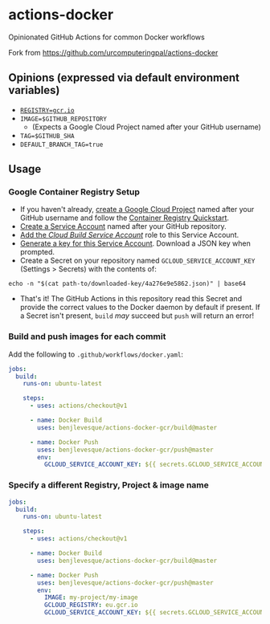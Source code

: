 # actions-docker

Opinionated GitHub Actions for common Docker workflows

Fork from https://github.com/urcomputeringpal/actions-docker

## Opinions (expressed via default environment variables)

- [`REGISTRY=gcr.io`](https://gcr.io)
- `IMAGE=$GITHUB_REPOSITORY`
  - (Expects a Google Cloud Project named after your GitHub username)
- `TAG=$GITHUB_SHA`
- `DEFAULT_BRANCH_TAG=true`

## Usage

### Google Container Registry Setup

- If you haven't already, [create a Google Cloud Project](https://cloud.google.com/resource-manager/docs/creating-managing-projects#creating_a_project) named after your GitHub username and follow the [Container Registry Quickstart](https://cloud.google.com/container-registry/docs/quickstart#before-you-begin).
- [Create a Service Account](https://cloud.google.com/iam/docs/creating-managing-service-accounts#creating_a_service_account) named after your GitHub repository.
- [Add the _Cloud Build Service Account_](https://cloud.google.com/iam/docs/granting-roles-to-service-accounts#granting_access_to_a_service_account_for_a_resource) role to this Service Account.
- [Generate a key for this Service Account](https://cloud.google.com/iam/docs/creating-managing-service-account-keys#creating_service_account_keys). Download a JSON key when prompted.
- Create a Secret on your repository named `GCLOUD_SERVICE_ACCOUNT_KEY` (Settings > Secrets) with the contents of:

```shell
echo -n "$(cat path-to/downloaded-key/4a276e9e5862.json)" | base64
```

- That's it! The GitHub Actions in this repository read this Secret and provide the correct values to the Docker daemon by default if present. If a Secret isn't present, `build` _may_ succeed but `push` will return an error!

### Build and push images for each commit

Add the following to `.github/workflows/docker.yaml`:

```yaml
jobs:
  build:
    runs-on: ubuntu-latest

    steps:
      - uses: actions/checkout@v1

      - name: Docker Build
        uses: benjlevesque/actions-docker-gcr/build@master

      - name: Docker Push
        uses: benjlevesque/actions-docker-gcr/push@master
        env:
          GCLOUD_SERVICE_ACCOUNT_KEY: ${{ secrets.GCLOUD_SERVICE_ACCOUNT_KEY }}
```

### Specify a different Registry, Project & image name

```yaml
jobs:
  build:
    runs-on: ubuntu-latest

    steps:
      - uses: actions/checkout@v1

      - name: Docker Build
        uses: benjlevesque/actions-docker-gcr/build@master

      - name: Docker Push
        uses: benjlevesque/actions-docker-gcr/push@master
        env:
          IMAGE: my-project/my-image
          GCLOUD_REGISTRY: eu.gcr.io
          GCLOUD_SERVICE_ACCOUNT_KEY: ${{ secrets.GCLOUD_SERVICE_ACCOUNT_KEY }}
```
